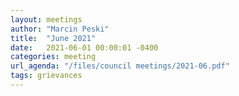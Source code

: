 ```yaml
---
layout: meetings
author: "Marcin Peski"
title:  "June 2021"
date:   2021-06-01 00:00:01 -0400
categories: meeting
url_agenda: "/files/council meetings/2021-06.pdf"
tags: grievances 
---
```

